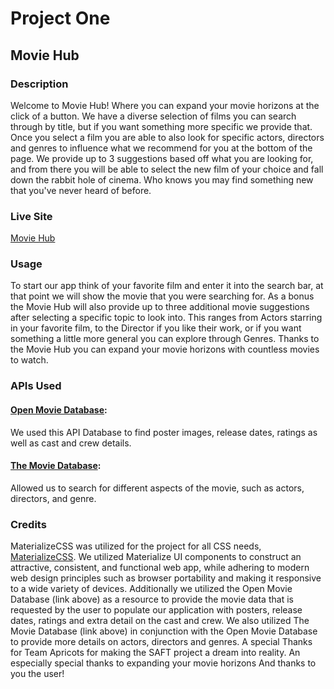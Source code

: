 # Project One
## Movie Hub

### Description
Welcome to Movie Hub! Where you can expand your movie horizons at the click of a button. We have a diverse selection of films you can search through by title, but if you want something more specific we provide that. Once you select a film you are able to also look for specific actors, directors and genres to influence what we recommend for you at the bottom of the page. We provide up to 3 suggestions based off what you are looking for, and from there you will be able to select the new film of your choice and fall down the rabbit hole of cinema. Who knows you may find something new that you've never heard of before. 

### Live Site
[Movie Hub](https://nckoller.github.io/SAFT/)
### Usage
To start our app think of your favorite film and enter it into the search bar, at that point we will show the movie that you were searching for. As a bonus the Movie Hub will also provide up to three additional movie suggestions after selecting a specific topic to look into. This ranges from Actors starring in your favorite film, to the Director if you like their work, or if you want something a little more general you can explore through Genres. Thanks to the Movie Hub you can expand your movie horizons with countless movies to watch. 
### APIs Used
 #### [Open Movie Database](http://www.omdbapi.com/): 
 We used this API Database to find poster images, release dates, ratings as well as cast and crew details.
 #### [The Movie Database](https://www.themoviedb.org/documentation/api):
 Allowed us to search for different aspects of the movie, such as actors, directors, and genre. 
 
 
### Credits
MaterializeCSS was utilized for the project for all CSS needs, [MaterializeCSS](https://materializecss.com/about.html). We utilized  Materialize UI components to construct an attractive, consistent, and functional web app, while adhering to modern web design principles such as browser portability and making it responsive to a wide variety of devices. Additionally we utilized the Open Movie Database (link above) as a resource to provide the movie data that is requested by the user to populate our application with posters, release dates, ratings and extra detail on the cast and crew. We also utilized The Movie Database (link above) in conjunction with the Open Movie Database to provide more details on actors, directors and genres.
A special Thanks for Team Apricots for making the SAFT project a dream into reality.
An especially special thanks to expanding your movie horizons
And thanks to you the user!
